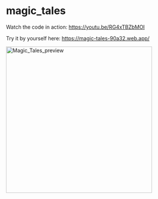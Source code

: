 # magic_tales

Watch the code in action: https://youtu.be/RG4xTBZbMOI

Try it by yourself here: https://magic-tales-90a32.web.app/

<img width="400" alt="Magic_Tales_preview" src="https://github.com/user-attachments/assets/ae82b404-3266-450c-8b5f-6b2aa6468050">
